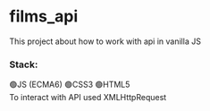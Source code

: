# films_api
This project about how to work with api in vanilla JS        
### Stack:    
:green_circle:JS (ECMA6)
:green_circle:CSS3
:green_circle:HTML5    
To interact with API used XMLHttpRequest
       
